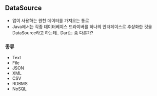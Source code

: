
## DataSource
- 앱이 사용하는 원천 데이터를 가져오는 통로
- Java에서는 각종 데이터베이스 드라이버를 하나의 인터페이스로 추상화한 것을 DataSource라고 하는데.. Dart는 좀 다른가?


### 종류
- Text
- File
- JSON
- XML
- CSV
- RDBMS
- NoSQL